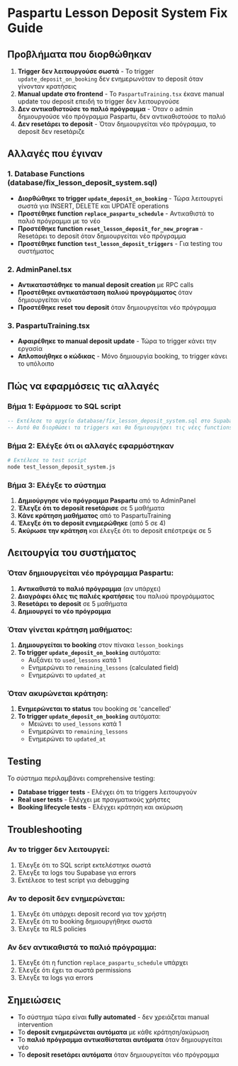 # Paspartu Lesson Deposit System Fix Guide

## Προβλήματα που διορθώθηκαν

1. **Trigger δεν λειτουργούσε σωστά** - Το trigger `update_deposit_on_booking` δεν ενημερωνόταν το deposit όταν γίνονταν κρατήσεις
2. **Manual update στο frontend** - Το `PaspartuTraining.tsx` έκανε manual update του deposit επειδή το trigger δεν λειτουργούσε
3. **Δεν αντικαθιστούσε το παλιό πρόγραμμα** - Όταν ο admin δημιουργούσε νέο πρόγραμμα Paspartu, δεν αντικαθιστούσε το παλιό
4. **Δεν resetάρει το deposit** - Όταν δημιουργείται νέο πρόγραμμα, το deposit δεν resetάριζε

## Αλλαγές που έγιναν

### 1. Database Functions (database/fix_lesson_deposit_system.sql)

- **Διορθώθηκε το trigger `update_deposit_on_booking`** - Τώρα λειτουργεί σωστά για INSERT, DELETE και UPDATE operations
- **Προστέθηκε function `replace_paspartu_schedule`** - Αντικαθιστά το παλιό πρόγραμμα με το νέο
- **Προστέθηκε function `reset_lesson_deposit_for_new_program`** - Resetάρει το deposit όταν δημιουργείται νέο πρόγραμμα
- **Προστέθηκε function `test_lesson_deposit_triggers`** - Για testing του συστήματος

### 2. AdminPanel.tsx

- **Αντικαταστάθηκε το manual deposit creation** με RPC calls
- **Προστέθηκε αντικατάσταση παλιού προγράμματος** όταν δημιουργείται νέο
- **Προστέθηκε reset του deposit** όταν δημιουργείται νέο πρόγραμμα

### 3. PaspartuTraining.tsx

- **Αφαιρέθηκε το manual deposit update** - Τώρα το trigger κάνει την εργασία
- **Απλοποιήθηκε ο κώδικας** - Μόνο δημιουργία booking, το trigger κάνει το υπόλοιπο

## Πώς να εφαρμόσεις τις αλλαγές

### Βήμα 1: Εφάρμοσε το SQL script

```sql
-- Εκτέλεσε το αρχείο database/fix_lesson_deposit_system.sql στο Supabase
-- Αυτό θα διορθώσει τα triggers και θα δημιουργήσει τις νέες functions
```

### Βήμα 2: Ελέγξε ότι οι αλλαγές εφαρμόστηκαν

```bash
# Εκτέλεσε το test script
node test_lesson_deposit_system.js
```

### Βήμα 3: Ελέγξε το σύστημα

1. **Δημιούργησε νέο πρόγραμμα Paspartu** από το AdminPanel
2. **Έλεγξε ότι το deposit resetάρισε** σε 5 μαθήματα
3. **Κάνε κράτηση μαθήματος** από το PaspartuTraining
4. **Έλεγξε ότι το deposit ενημερώθηκε** (από 5 σε 4)
5. **Ακύρωσε την κράτηση** και έλεγξε ότι το deposit επέστρεψε σε 5

## Λειτουργία του συστήματος

### Όταν δημιουργείται νέο πρόγραμμα Paspartu:

1. **Αντικαθιστά το παλιό πρόγραμμα** (αν υπάρχει)
2. **Διαγράφει όλες τις παλιές κρατήσεις** του παλιού προγράμματος
3. **Resetάρει το deposit** σε 5 μαθήματα
4. **Δημιουργεί το νέο πρόγραμμα**

### Όταν γίνεται κράτηση μαθήματος:

1. **Δημιουργείται το booking** στον πίνακα `lesson_bookings`
2. **Το trigger `update_deposit_on_booking`** αυτόματα:
   - Αυξάνει το `used_lessons` κατά 1
   - Ενημερώνει το `remaining_lessons` (calculated field)
   - Ενημερώνει το `updated_at`

### Όταν ακυρώνεται κράτηση:

1. **Ενημερώνεται το status** του booking σε 'cancelled'
2. **Το trigger `update_deposit_on_booking`** αυτόματα:
   - Μειώνει το `used_lessons` κατά 1
   - Ενημερώνει το `remaining_lessons`
   - Ενημερώνει το `updated_at`

## Testing

Το σύστημα περιλαμβάνει comprehensive testing:

- **Database trigger tests** - Ελέγχει ότι τα triggers λειτουργούν
- **Real user tests** - Ελέγχει με πραγματικούς χρήστες
- **Booking lifecycle tests** - Ελέγχει κράτηση και ακύρωση

## Troubleshooting

### Αν το trigger δεν λειτουργεί:

1. Έλεγξε ότι το SQL script εκτελέστηκε σωστά
2. Έλεγξε τα logs του Supabase για errors
3. Εκτέλεσε το test script για debugging

### Αν το deposit δεν ενημερώνεται:

1. Έλεγξε ότι υπάρχει deposit record για τον χρήστη
2. Έλεγξε ότι το booking δημιουργήθηκε σωστά
3. Έλεγξε τα RLS policies

### Αν δεν αντικαθιστά το παλιό πρόγραμμα:

1. Έλεγξε ότι η function `replace_paspartu_schedule` υπάρχει
2. Έλεγξε ότι έχει τα σωστά permissions
3. Έλεγξε τα logs για errors

## Σημειώσεις

- Το σύστημα τώρα είναι **fully automated** - δεν χρειάζεται manual intervention
- Το **deposit ενημερώνεται αυτόματα** με κάθε κράτηση/ακύρωση
- Το **παλιό πρόγραμμα αντικαθίσταται αυτόματα** όταν δημιουργείται νέο
- Το **deposit resetάρει αυτόματα** όταν δημιουργείται νέο πρόγραμμα
